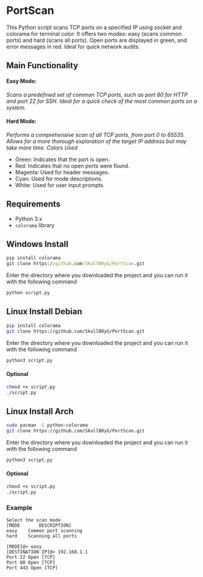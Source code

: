 # PortScan
 This Python script scans TCP ports on a specified IP using socket and colorama for terminal color. It offers two modes: easy (scans common ports) and hard (scans all ports). Open ports are displayed in green, and error messages in red. Ideal for quick network audits.
 
 
## Main Functionality

#### Easy Mode:

*Scans a predefined set of common TCP ports, such as port 80 for HTTP and port 22 for SSH.
Ideal for a quick check of the most common ports on a system.*

#### Hard Mode:
*Performs a comprehensive scan of all TCP ports, from port 0 to 65535.
Allows for a more thorough exploration of the target IP address but may take more time.
Colors Used*

- Green: Indicates that the port is open.
- Red: Indicates that no open ports were found.
- Magenta: Used for header messages.
- Cyan: Used for mode descriptions.
- White: Used for user input prompts.


## Requirements

- Python 3.x
- `colorama` library



## Windows Install
```cmd
pip install colorama
git clone https://github.com/SkullB0yG/PortScan.git
```
Enter the directory where you downloaded the project and you can run it with the following command

```cmd
python script.py
```

## Linux Install Debian
```bash
pip install colorama 
git clone https://github.com/SkullB0yG/PortScan.git

```
Enter the directory where you downloaded the project and you can run it with the following command

```bash
python3 script.py
```
#### Optional

```bash 
chmod +x script.py
./script.py
```

## Linux Install Arch
```bash
sudo pacman -S python-colorama 
git clone https://github.com/SkullB0yG/PortScan.git

```
Enter the directory where you downloaded the project and you can run it with the following command

```bash
python3 script.py
```
#### Optional

```bash 
chmod +x script.py
./script.py
```


### Example

```less
Select the scan mode
[MODE       DESCRIPTION]
easy    Common port scanning
hard    Scanning all ports

[MODE]@> easy
[DESTINATION IP]@> 192.168.1.1
Port 22 Open [TCP]
Port 80 Open [TCP]
Port 443 Open [TCP]
```


